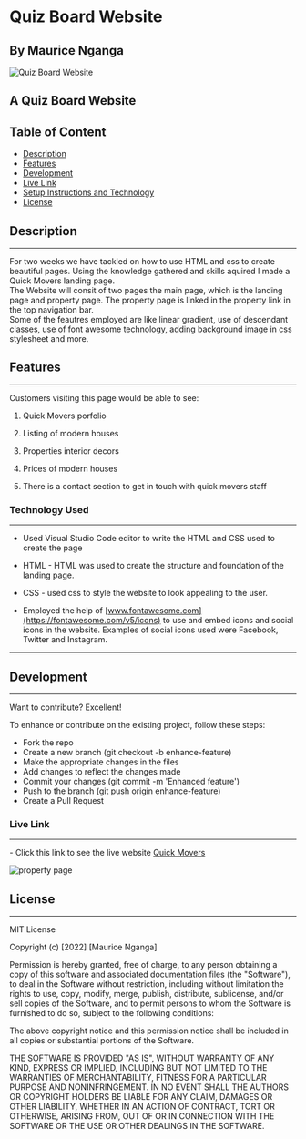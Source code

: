 # Quiz Board Website

## By Maurice Nganga

![Quiz Board Website](./assets/img/quick%20movers%20landing%20page.png)

## A Quiz Board Website

## Table of Content

 - [Description](#description)
 - [Features](#features)
 - [Development](#development)
 - [Live Link](#live-link)
 - [Setup Instructions and Technology](#technology-used)
 - [License](#license)
 

## Description

---
For two weeks we have tackled on how to use HTML and css to create beautiful pages. Using the knowledge gathered and skills aquired I made a Quick Movers landing page.  
The Website will consit of two pages the main page, which is the landing page and property page. The property page is linked in the property link in the top navigation bar.  
Some of the feautres employed are like linear gradient, use of descendant classes, use of font awesome technology, adding background image in css stylesheet and more.

## Features

---
Customers visiting this page would be able to see:  

1. Quick Movers porfolio

2. Listing of modern houses

3. Properties interior decors

4. Prices of modern houses

5. There is a contact section to get in touch with quick movers staff

### Technology Used

---

- Used Visual Studio Code editor to write the HTML and CSS used to create the page 

- HTML - HTML was used to create the structure and foundation of the landing page.  

- CSS - used css to style the website to look appealing to the user.

- Employed the help of [www.fontawesome.com](https://fontawesome.com/v5/icons) to use and embed icons and social icons in the website. Examples of social icons used were Facebook, Twitter and Instagram.

---

## Development

---
Want to contribute? Excellent!

To enhance or contribute on the existing project, follow these steps:

* Fork the repo
* Create a new branch (git checkout -b enhance-feature)
* Make the appropriate changes in the files
* Add changes to reflect the changes made
* Commit your changes (git commit -m 'Enhanced feature')
* Push to the branch (git push origin enhance-feature)
* Create a Pull Request

### Live Link

---

\- Click this link to see the live website [Quick Movers](https://moryno.github.io/quickMoversWebsite/)

![property page](./assets/img/property%20page%20head.png)

## License

---

MIT License

Copyright (c) [2022] [Maurice Nganga]

Permission is hereby granted, free of charge, to any person obtaining a copy
of this software and associated documentation files (the "Software"), to deal
in the Software without restriction, including without limitation the rights
to use, copy, modify, merge, publish, distribute, sublicense, and/or sell
copies of the Software, and to permit persons to whom the Software is
furnished to do so, subject to the following conditions:

The above copyright notice and this permission notice shall be included in all
copies or substantial portions of the Software.

THE SOFTWARE IS PROVIDED "AS IS", WITHOUT WARRANTY OF ANY KIND, EXPRESS OR
IMPLIED, INCLUDING BUT NOT LIMITED TO THE WARRANTIES OF MERCHANTABILITY,
FITNESS FOR A PARTICULAR PURPOSE AND NONINFRINGEMENT. IN NO EVENT SHALL THE
AUTHORS OR COPYRIGHT HOLDERS BE LIABLE FOR ANY CLAIM, DAMAGES OR OTHER
LIABILITY, WHETHER IN AN ACTION OF CONTRACT, TORT OR OTHERWISE, ARISING FROM,
OUT OF OR IN CONNECTION WITH THE SOFTWARE OR THE USE OR OTHER DEALINGS IN THE
SOFTWARE.